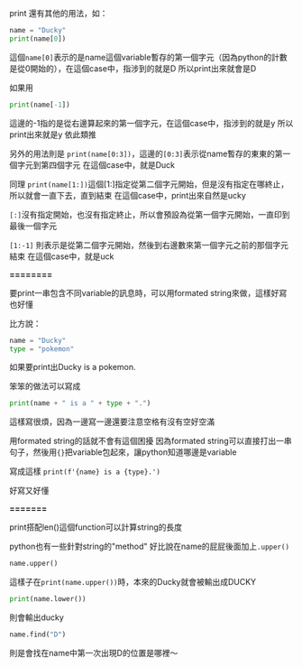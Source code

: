 print 還有其他的用法，如：
```python
name = "Ducky"
print(name[0])
```

這個`name[0]`表示的是name這個variable暫存的第一個字元（因為python的計數是從0開始的），在這個case中，指涉到的就是D
所以print出來就會是D

如果用
```python
print(name[-1])
```
這邊的-1指的是從右邊算起來的第一個字元，在這個case中，指涉到的就是y
所以print出來就是y
依此類推

另外的用法則是
`print(name[0:3])`，這邊的`[0:3]`表示從name暫存的東東的第一個字元到第四個字元
在這個case中，就是Duck

同理
`print(name[1:])`這個[1:]指定從第二個字元開始，但是沒有指定在哪終止，所以就會一直下去，直到結束
在這個case中，print出來自然是ucky

`[:]`沒有指定開始，也沒有指定終止，所以會預設為從第一個字元開始，一直印到最後一個字元

`[1:-1]` 則表示是從第二個字元開始，然後到右邊數來第一個字元之前的那個字元結束
在這個case中，就是uck

**========**

要print一串包含不同variable的訊息時，可以用formated string來做，這樣好寫也好懂

比方說：
```python
name = "Ducky"
type = "pokemon"
```

如果要print出Ducky is a pokemon.

笨笨的做法可以寫成
```python
print(name + " is a " + type + ".")
```

這樣寫很煩，因為一邊寫一邊還要注意空格有沒有空好空滿

用formated string的話就不會有這個困擾
因為formated string可以直接打出一串句子，然後用`{}`把variable包起來，讓python知道哪邊是variable

寫成這樣
`print(f'{name} is a {type}.')`

好寫又好懂

**=======**

print搭配len()這個function可以計算string的長度

python也有一些針對string的"method"
好比說在name的屁屁後面加上`.upper()`

```python
name.upper()
```

這樣子在`print(name.upper())`時，本來的Ducky就會被輸出成DUCKY


```python
print(name.lower())
```
則會輸出ducky


```python
name.find("D")
```

則是會找在name中第一次出現D的位置是哪裡～
